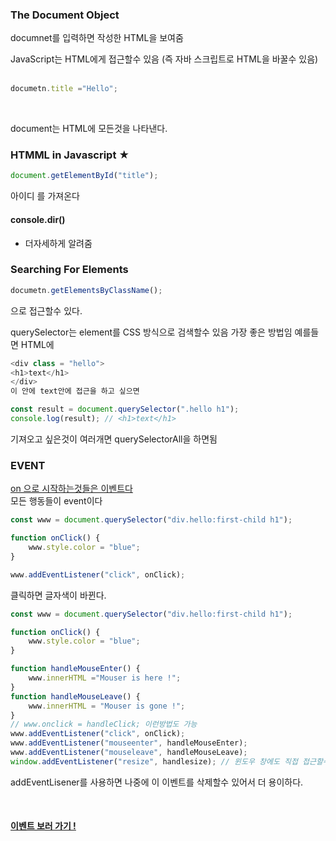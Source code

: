 ### The Document Object

documnet를 입력하면 작성한 HTML을 보여줌

JavaScript는 HTML에게 접근할수 있음
(즉 자바 스크립트로 HTML을 바꿀수 있음)
<br>
<br>

```javascript
documetn.title ="Hello";
```
<br>

document는 HTML에 모든것을 나타낸다.


### HTMML in Javascript ★


```javascript
document.getElementById("title");
```
아이디 를 가져온다
<br>

#### console.dir()
- 더자세하게 알려줌

### Searching For Elements

```javascript
documetn.getElementsByClassName();
```
으로 접근할수 있다.

querySelector는 element를 CSS 방식으로 검색할수 있음 가장 좋은 방법임
예를들면 HTML에 

```javascript
<div class = "hello">
<h1>text</h1>
</div>
이 안에 text안에 접근을 하고 싶으면

const result = document.querySelector(".hello h1");
console.log(result); // <h1>text</h1>
```

기져오고 싶은것이 여러개면 querySelectorAll을 하면됨

### EVENT

<u>on 으로 시작하는것들은 이벤트다</u><br>
모든 행동들이 event이다

```javascript
const www = document.querySelector("div.hello:first-child h1");

function onClick() {
    www.style.color = "blue";
}

www.addEventListener("click", onClick);
```

클릭하면 글자색이 바뀐다.


```javascript
const www = document.querySelector("div.hello:first-child h1");

function onClick() {
    www.style.color = "blue";
}

function handleMouseEnter() {
    www.innerHTML ="Mouser is here !";
}
function handleMouseLeave() {
    www.innerHTML = "Mouser is gone !";
}
// www.onclick = handleClick; 이런방법도 가능
www.addEventListener("click", onClick);
www.addEventListener("mouseenter", handleMouseEnter);
www.addEventListener("mouseleave", handleMouseLeave);
window.addEventListener("resize", handlesize); // 윈도우 창에도 직접 접근할수 있음
```

addEventLisener를 사용하면 나중에 이 이벤트를 삭제할수 있어서 더 용이하다.


<br>


#### <b>[이벤트 보러 가기 !](https://developer.mozilla.org/ko/docs/Web/Events)</b>
